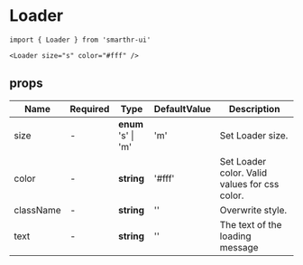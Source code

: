 # Loader

```tsx
import { Loader } from 'smarthr-ui'

<Loader size="s" color="#fff" />
```

## props

| Name      | Required | Type                                    | DefaultValue | Description                                     |
| --------- | -------- | --------------------------------------- | ------------ | ----------------------------------------------- |
| size      | -        | **enum** <br> 's' &#124; 'm'            | 'm'          | Set Loader size.                                |
| color     | -        | **string**                              | '#fff'       | Set Loader color. Valid values ​​for css color.   |
| className | -        | **string**                              | ''           | Overwrite style.                                |
| text      | -        | **string**                              | ''           | The text of the loading message                 |
